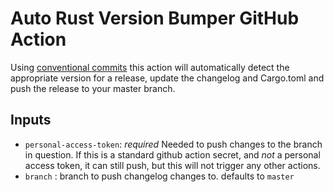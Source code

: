# Auto Rust Version Bumper GitHub Action

Using [conventional commits]() this action will automatically detect the appropriate version for a release, update the changelog and Cargo.toml and push the release to your master branch.

## Inputs

- `personal-access-token`: *required* Needed to push changes to the branch in question. If this is a standard github action secret, and _not_ a personal access token, it can still push, but this will not trigger any other actions.
- `branch` : branch to push changelog changes to. defaults to `master`
